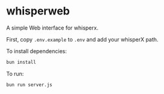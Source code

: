 # whisperweb
A simple Web interface for whisperx.

First, copy `.env.example` to `.env` and add your whisperX path.

To install dependencies:

```bash
bun install
```

To run:

```bash
bun run server.js
```
